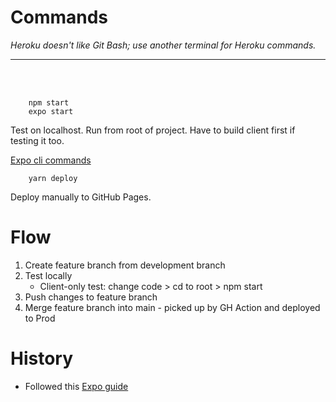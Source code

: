 # Commands
<i>Heroku doesn't like Git Bash; use another terminal for Heroku commands.</i>
<hr></hr><br></br>

        npm start
        expo start
Test on localhost. Run from root of project. Have to build client first if testing it too.

[Expo cli commands](https://docs.expo.dev/workflow/expo-cli/)

        yarn deploy
Deploy manually to GitHub Pages.

# Flow
1. Create feature branch from development branch
2. Test locally
    - Client-only test: change code > cd to root > npm start
3. Push changes to feature branch
4. Merge feature branch into main - picked up by GH Action and deployed to Prod

# History
* Followed this [Expo guide](https://docs.expo.dev/get-started/create-a-new-app/)
